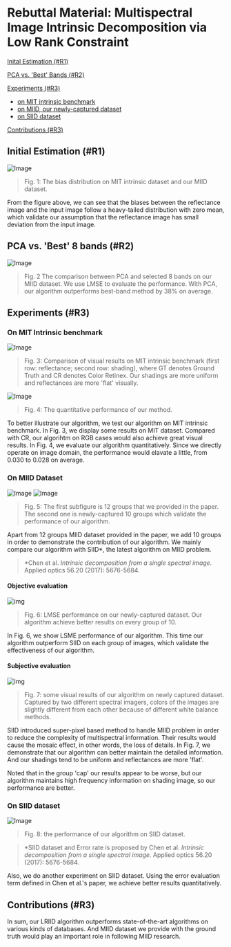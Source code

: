 # Rebuttal Material: Multispectral Image Intrinsic Decomposition via Low Rank Constraint

[Inital Estimation (#R1)](#init)

[PCA vs. 'Best' Bands (#R2)](#lr)

[Experiments (#R3)](#mit)
* [on MIT intrinsic benchmark](#mit)
* [on MIID, our newly-captured dataset](#miid)
* [on SIID dataset](#siid)

[Contributions (#R3)](#contri)

## <span id="init">Initial Estimation (#R1)</span>
![Image](https://farm5.staticflickr.com/4721/26045732858_1133701b2c_b.jpg)
> Fig. 1: The bias distribution on MIT intrinsic dataset and our MIID dataset.

From the figure above, we can see that the biases between the reflectance image and the input image follow a heavy-tailed distribution with zero mean, which validate our assumption that the reflectance image has small deviation from the input image.

## <span id="lr">PCA vs. 'Best' 8 bands (#R2)</span>
![Image](https://farm5.staticflickr.com/4701/26047528898_29a16acf4f_h.jpg)
> Fig. 2 The comparison between PCA and selected 8 bands on our MIID dataset. We use LMSE to evaluate the performance. With PCA, our algorithm outperforms best-band method by 38% on average.

## <span id="mit">Experiments (#R3)</span>


### <span id="mit">On MIT Intrinsic benchmark</span>
![Image](https://farm5.staticflickr.com/4714/26047185008_06ce9cf270_k.jpg)
> Fig. 3: Comparison of visual results on MIT intrinsic benchmark (first row: reflectance; second row: shading), where GT denotes Ground Truth and CR denotes Color Retinex. Our shadings are more uniform and reflectances are more 'flat' visually.

![Image](https://farm5.staticflickr.com/4714/25049103807_9b4d41bcf9_h.jpg)
> Fig. 4: The quantitative performance of our method. 

To better illustrate our algorithm, we test our algorithm on MIT intrinsic benchmark. In Fig. 3, we display some results on MIT dataset. Compared with CR, our algorihtm on RGB cases would also achieve great visual results. In Fig. 4, we evaluate our algorithm quantitatively. Since we directly operate on image domain, the performance would elavate a little, from 0.030 to 0.028 on average.

### <span id="miid">On MIID Dataset</span>
![Image](https://farm5.staticflickr.com/4704/39918684321_42faa1c719_k.jpg)
![Image](https://farm5.staticflickr.com/4761/39019998775_fa2a84c34a_k.jpg)
> Fig. 5: The first subfigure is 12 groups that we provided in the paper. The second one is newly-captured 10 groups which validate the performance of our algorithm.

Apart from 12 groups MIID dataset provided in the paper, we add 10 groups in order to demonstrate the contribution of our algorithm. We mainly compare our algorithm with SIID*, the latest algorithm on MIID problem.

> *Chen et al. _Intrinsic decomposition from a single spectral image._ Applied optics 56.20 (2017): 5676-5684.

#### Objective evaluation
![img](https://farm5.staticflickr.com/4743/39022043025_103a809018_b.jpg)
> Fig. 6: LMSE performance on our newly-captured dataset. Our algorithm achieve better results on every group of 10.

In Fig. 6, we show LSME performance of our algorithm. This time our algorithm outperform SIID on each group of images, which validate the effectiveness of our algorithm.

#### Subjective evaluation
![img](https://farm5.staticflickr.com/4651/39214501674_088371962d_k.jpg)
> Fig. 7: some visual results of our algorithm on newly captured dataset. Captured by two different spectral imagers, colors of the images are slightly different from each other because of different white balance methods.

SIID introduced super-pixel based method to handle MIID problem in order to reduce the complexity of multispectral information. Their results would cause the mosaic effect, in other words, the loss of details. In Fig. 7, we demonstrate that our algorithm can better maintain the detailed information. And our shadings tend to be uniform and reflectances are more 'flat'.

Noted that in the group 'cap' our results appear to be worse, but our algorithm maintains high frequency information on shading image, so our performance are better.

### <span id="siid">On SIID dataset</span>
![Image](https://farm5.staticflickr.com/4611/28140381309_f9179756b9_b.jpg)
> Fig. 8: the performance of our algorithm on SIID dataset. 

> *SIID dataset and Error rate is proposed by Chen et al. _Intrinsic decomposition from a single spectral image._ Applied optics 56.20 (2017): 5676-5684.

Also, we do another experiment on SIID dataset. Using the error evaluation term defined in Chen et al.'s paper, we achieve better results quantitatively.

## <span id='contri'>Contributions (#R3)</span>
In sum, our LRIID algorithm outperforms state-of-the-art algorithms on various kinds of databases. And MIID dataset we provide with the ground truth would play an important role in following MIID research.
